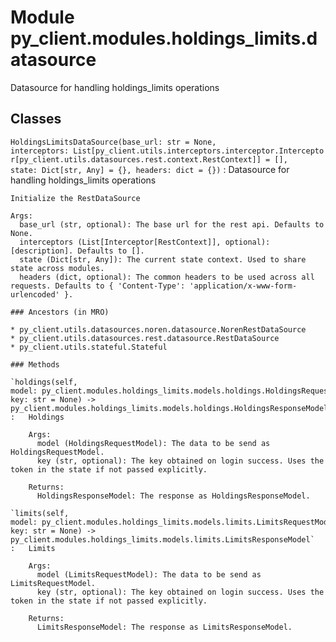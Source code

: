 Module py_client.modules.holdings_limits.datasource
===================================================
Datasource for handling holdings_limits operations

Classes
-------

`HoldingsLimitsDataSource(base_url: str = None, interceptors: List[py_client.utils.interceptors.interceptor.Interceptor[py_client.utils.datasources.rest.context.RestContext]] = [], state: Dict[str, Any] = {}, headers: dict = {})`
:   Datasource for handling holdings_limits operations
    
    Initialize the RestDataSource
    
    Args:
      base_url (str, optional): The base url for the rest api. Defaults to None.
      interceptors (List[Interceptor[RestContext]], optional): [description]. Defaults to [].
      state (Dict[str, Any]): The current state context. Used to share state across modules.
      headers (dict, optional): The common headers to be used across all requests. Defaults to { 'Content-Type': 'application/x-www-form-urlencoded' }.

    ### Ancestors (in MRO)

    * py_client.utils.datasources.noren.datasource.NorenRestDataSource
    * py_client.utils.datasources.rest.datasource.RestDataSource
    * py_client.utils.stateful.Stateful

    ### Methods

    `holdings(self, model: py_client.modules.holdings_limits.models.holdings.HoldingsRequestModel, key: str = None) ‑> py_client.modules.holdings_limits.models.holdings.HoldingsResponseModel`
    :   Holdings
        
        Args:
          model (HoldingsRequestModel): The data to be send as HoldingsRequestModel.
          key (str, optional): The key obtained on login success. Uses the token in the state if not passed explicitly.
        
        Returns:
          HoldingsResponseModel: The response as HoldingsResponseModel.

    `limits(self, model: py_client.modules.holdings_limits.models.limits.LimitsRequestModel, key: str = None) ‑> py_client.modules.holdings_limits.models.limits.LimitsResponseModel`
    :   Limits
        
        Args:
          model (LimitsRequestModel): The data to be send as LimitsRequestModel.
          key (str, optional): The key obtained on login success. Uses the token in the state if not passed explicitly.
        
        Returns:
          LimitsResponseModel: The response as LimitsResponseModel.
